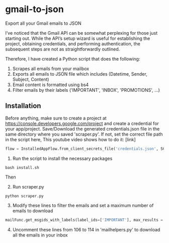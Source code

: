 # gmail-to-json
Export all your Gmail emails to JSON

I’ve noticed that the Gmail API can be somewhat perplexing for those just starting out. While the API’s setup wizard is useful for establishing the project, obtaining credentials, and performing authentication, the subsequent steps are not as straightforwardly outlined.

Therefore, I have created a Python script that does the following:
1. Scrapes all emails from your mailbox
2. Exports all emails to JSON file which includes (Datetime, Sender, Subject, Content)
3. Email content is formatted using bs4
4. Filter emails by their labels ('IMPORTANT', 'INBOX', 'PROMOTIONS', ...)


## Installation

Before anything, make sure to create a project at https://console.developers.google.com/project and 
create a credential for your app/project. Save/Download the generated credentials.json file in the same directory where you saved 'scraper.py'. If not, set the correct file path in the script here,
This youtube video shows how to do it: [link]

```python
flow = InstalledAppFlow.from_client_secrets_file('credentials.json', SCOPES)
```

1. Run the script to install the necessary packages
```
bash install.sh
```
Then

2. Run scraper.py
```
python scraper.py
```

3. Modify these lines to filter the emails and set a maximum number of emails to download
```python
mailFunc.get_msgids_with_labels(label_ids=['IMPORTANT'], max_results = 15)
```

4. Uncomment these lines from 106 to 114  in 'mailhelpers.py' to download all the emails in your inbox
